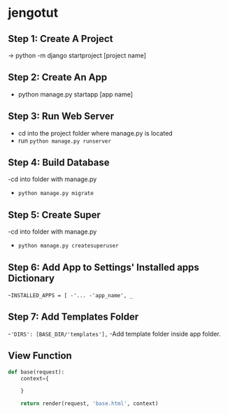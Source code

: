# jengotut

## Step 1: Create A Project
-> python -m django startproject [project name]

## Step 2: Create An App
- python manage.py startapp [app name]

## Step 3: Run Web Server
- cd into the project folder where manage.py is located
- run `python manage.py runserver`

## Step 4: Build Database
-cd into folder with manage.py
- `python manage.py migrate`

## Step 5: Create Super
-cd into folder with manage.py
- `python manage.py createsuperuser`

## Step 6: Add App to Settings' Installed apps Dictionary
-`INSTALLED_APPS = [
-'...
-'app_name',
_`

## Step 7: Add Templates Folder
-`'DIRS': [BASE_DIR/'templates'],`
-Add template folder inside app folder.

## View Function
```python
def base(request):
    context={

    }

    return render(request, 'base.html', context)
```

